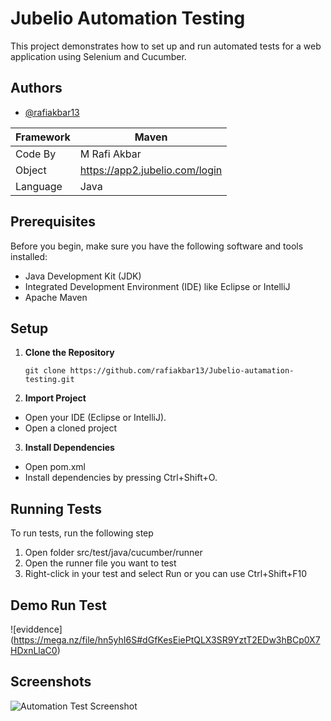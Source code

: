 
# Jubelio Automation Testing
This project demonstrates how to set up and run automated tests for a web application using Selenium and Cucumber.

## Authors

- [@rafiakbar13](https://github.com/rafiakbar13)


| Framework             | Maven                                                          |
| ----------------- | ------------------------------------------------------------------ |
| Code By | M Rafi Akbar |
| Object | https://app2.jubelio.com/login |
|Language| Java |


## Prerequisites
Before you begin, make sure you have the following software and tools installed:

- Java Development Kit (JDK)
- Integrated Development Environment (IDE) like Eclipse or IntelliJ
- Apache Maven

## Setup

1. **Clone the Repository**

   ```shell
   git clone https://github.com/rafiakbar13/Jubelio-autamation-testing.git

2. **Import Project**
- Open your IDE (Eclipse or IntelliJ).
- Open a cloned project
3. **Install Dependencies**
- Open pom.xml
- Install dependencies by pressing Ctrl+Shift+O.
## Running Tests

To run tests, run the following step

1. Open folder src/test/java/cucumber/runner
2. Open the runner file you want to test
3. Right-click in your test and select Run or you can use Ctrl+Shift+F10

## Demo Run Test

![eviddence] (https://mega.nz/file/hn5yhI6S#dGfKesEiePtQLX3SR9YztT2EDw3hBCp0X7HDxnLlaC0)

## Screenshots

![Automation Test Screenshot](https://res.cloudinary.com/druic0cle/image/upload/v1698393121/q2osrketjiskepprbxix.png)

